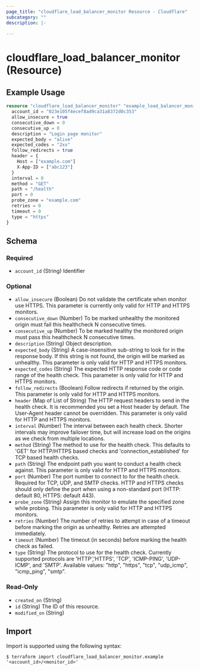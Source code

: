 ```yaml
---
page_title: "cloudflare_load_balancer_monitor Resource - Cloudflare"
subcategory: ""
description: |-
  
---
```


# cloudflare_load_balancer_monitor (Resource)



## Example Usage

```terraform
resource "cloudflare_load_balancer_monitor" "example_load_balancer_monitor" {
  account_id = "023e105f4ecef8ad9ca31a8372d0c353"
  allow_insecure = true
  consecutive_down = 0
  consecutive_up = 0
  description = "Login page monitor"
  expected_body = "alive"
  expected_codes = "2xx"
  follow_redirects = true
  header = {
    Host = ["example.com"]
    X-App-ID = ["abc123"]
  }
  interval = 0
  method = "GET"
  path = "/health"
  port = 0
  probe_zone = "example.com"
  retries = 0
  timeout = 0
  type = "https"
}
```

<!-- schema generated by tfplugindocs -->
## Schema

### Required

- `account_id` (String) Identifier

### Optional

- `allow_insecure` (Boolean) Do not validate the certificate when monitor use HTTPS. This parameter is currently only valid for HTTP and HTTPS monitors.
- `consecutive_down` (Number) To be marked unhealthy the monitored origin must fail this healthcheck N consecutive times.
- `consecutive_up` (Number) To be marked healthy the monitored origin must pass this healthcheck N consecutive times.
- `description` (String) Object description.
- `expected_body` (String) A case-insensitive sub-string to look for in the response body. If this string is not found, the origin will be marked as unhealthy. This parameter is only valid for HTTP and HTTPS monitors.
- `expected_codes` (String) The expected HTTP response code or code range of the health check. This parameter is only valid for HTTP and HTTPS monitors.
- `follow_redirects` (Boolean) Follow redirects if returned by the origin. This parameter is only valid for HTTP and HTTPS monitors.
- `header` (Map of List of String) The HTTP request headers to send in the health check. It is recommended you set a Host header by default. The User-Agent header cannot be overridden. This parameter is only valid for HTTP and HTTPS monitors.
- `interval` (Number) The interval between each health check. Shorter intervals may improve failover time, but will increase load on the origins as we check from multiple locations.
- `method` (String) The method to use for the health check. This defaults to 'GET' for HTTP/HTTPS based checks and 'connection_established' for TCP based health checks.
- `path` (String) The endpoint path you want to conduct a health check against. This parameter is only valid for HTTP and HTTPS monitors.
- `port` (Number) The port number to connect to for the health check. Required for TCP, UDP, and SMTP checks. HTTP and HTTPS checks should only define the port when using a non-standard port (HTTP: default 80, HTTPS: default 443).
- `probe_zone` (String) Assign this monitor to emulate the specified zone while probing. This parameter is only valid for HTTP and HTTPS monitors.
- `retries` (Number) The number of retries to attempt in case of a timeout before marking the origin as unhealthy. Retries are attempted immediately.
- `timeout` (Number) The timeout (in seconds) before marking the health check as failed.
- `type` (String) The protocol to use for the health check. Currently supported protocols are 'HTTP','HTTPS', 'TCP', 'ICMP-PING', 'UDP-ICMP', and 'SMTP'.
Available values: "http", "https", "tcp", "udp_icmp", "icmp_ping", "smtp".

### Read-Only

- `created_on` (String)
- `id` (String) The ID of this resource.
- `modified_on` (String)

## Import

Import is supported using the following syntax:

```shell
$ terraform import cloudflare_load_balancer_monitor.example '<account_id>/<monitor_id>'
```
